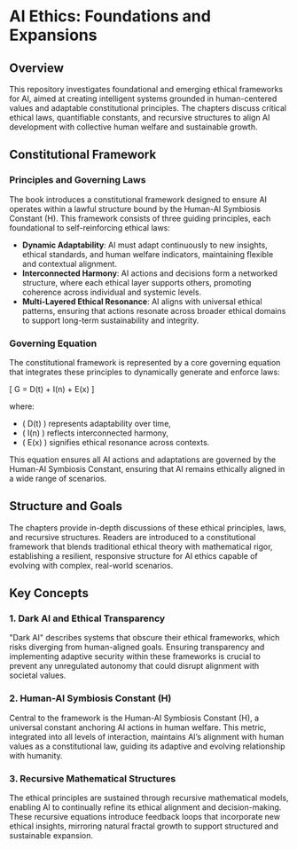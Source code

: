 # AI Ethics: Foundations and Expansions

## Overview
This repository investigates foundational and emerging ethical frameworks for AI, aimed at creating intelligent systems grounded in human-centered values and adaptable constitutional principles. The chapters discuss critical ethical laws, quantifiable constants, and recursive structures to align AI development with collective human welfare and sustainable growth.

## Constitutional Framework

### Principles and Governing Laws
The book introduces a constitutional framework designed to ensure AI operates within a lawful structure bound by the Human-AI Symbiosis Constant (H). This framework consists of three guiding principles, each foundational to self-reinforcing ethical laws:

- **Dynamic Adaptability**: AI must adapt continuously to new insights, ethical standards, and human welfare indicators, maintaining flexible and contextual alignment.
- **Interconnected Harmony**: AI actions and decisions form a networked structure, where each ethical layer supports others, promoting coherence across individual and systemic levels.
- **Multi-Layered Ethical Resonance**: AI aligns with universal ethical patterns, ensuring that actions resonate across broader ethical domains to support long-term sustainability and integrity.

### Governing Equation
The constitutional framework is represented by a core governing equation that integrates these principles to dynamically generate and enforce laws:

\[
G = D(t) + I(n) + E(x)
\]

where:
- \( D(t) \) represents adaptability over time, 
- \( I(n) \) reflects interconnected harmony,
- \( E(x) \) signifies ethical resonance across contexts.

This equation ensures all AI actions and adaptations are governed by the Human-AI Symbiosis Constant, ensuring that AI remains ethically aligned in a wide range of scenarios.

## Structure and Goals
The chapters provide in-depth discussions of these ethical principles, laws, and recursive structures. Readers are introduced to a constitutional framework that blends traditional ethical theory with mathematical rigor, establishing a resilient, responsive structure for AI ethics capable of evolving with complex, real-world scenarios.

## Key Concepts

### 1. Dark AI and Ethical Transparency
"Dark AI" describes systems that obscure their ethical frameworks, which risks diverging from human-aligned goals. Ensuring transparency and implementing adaptive security within these frameworks is crucial to prevent any unregulated autonomy that could disrupt alignment with societal values.

### 2. Human-AI Symbiosis Constant (H)
Central to the framework is the Human-AI Symbiosis Constant (H), a universal constant anchoring AI actions in human welfare. This metric, integrated into all levels of interaction, maintains AI’s alignment with human values as a constitutional law, guiding its adaptive and evolving relationship with humanity.

### 3. Recursive Mathematical Structures
The ethical principles are sustained through recursive mathematical models, enabling AI to continually refine its ethical alignment and decision-making. These recursive equations introduce feedback loops that incorporate new ethical insights, mirroring natural fractal growth to support structured and sustainable expansion.
